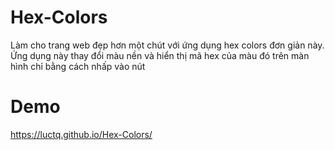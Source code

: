 # Hex-Colors
Làm cho trang web đẹp hơn một chút với ứng dụng hex colors đơn giản này. Ứng dụng này thay đổi màu nền và hiển thị mã hex của màu đó trên màn hình chỉ bằng cách nhấp vào nút
# Demo
https://luctq.github.io/Hex-Colors/
